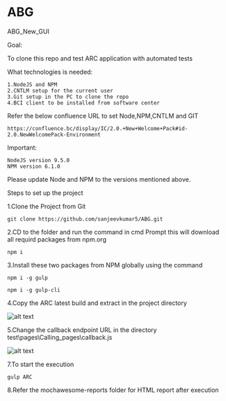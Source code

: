 # ABG
ABG_New_GUI

Goal:

To clone this repo and test ARC application with automated tests

What technologies is needed:

    1.NodeJS and NPM
    2.CNTLM setup for the current user
    3.Git setup in the PC to clone the repo
    4.BCI client to be installed from software center

Refer the below confluence URL to set Node,NPM,CNTLM and GIT

    https://confluence.bc/display/IC/2.0.+New+Welcome+Pack#id-2.0.NewWelcomePack-Environment

Important:

    NodeJS version 9.5.0
    NPM version 6.1.0

Please update Node and NPM to the versions mentioned above.


Steps to set up the project

1.Clone the Project from Git

    git clone https://github.com/sanjeevkumar5/ABG.git
   
2.CD to the folder and run the command in cmd Prompt this will download all requird packages from npm.org
    
    npm i

3.Install these two packages from NPM globally using the command
    
    npm i -g gulp
    
    npm i -g gulp-cli

4.Copy the ARC latest build and extract in the project directory 

![alt text](Capture.png "Description goes here")

5.Change the callback endpoint URL in the directory test\pages\Calling_pages\callback.js

![alt text](Capture2.PNG "Description goes here")

7.To start the execution 

    gulp ARC
    
8.Refer the mochawesome-reports folder for HTML report after execution
